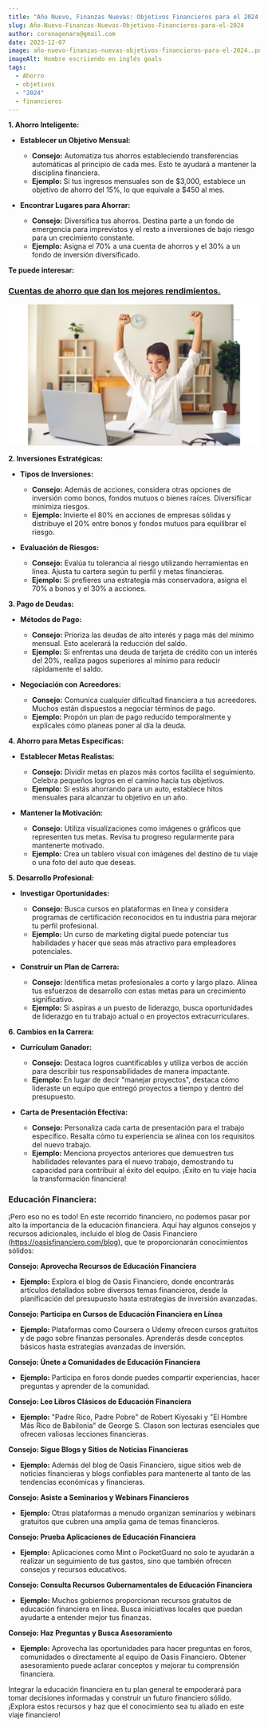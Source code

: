 ```yaml
---
title: "Año Nuevo, Finanzas Nuevas: Objetivos Financieros para el 2024."
slug: Año-Nuevo-Finanzas-Nuevas-Objetivos-Financieros-para-el-2024
author: coronagenaro@gmail.com
date: 2023-12-07
image: año-nuevo-finanzas-nuevas-objetivos-financieros-para-el-2024..png
imageAlt: Hombre escriiendo en inglés goals
tags:
  - Ahorro
  - objetivos
  - "2024"
  - financieros
---
```

<!--StartFragment-->

**1. Ahorro Inteligente:**

* **Establecer un Objetivo Mensual:**

  * **Consejo:** Automatiza tus ahorros estableciendo transferencias automáticas al principio de cada mes. Esto te ayudará a mantener la disciplina financiera.
  * **Ejemplo:** Si tus ingresos mensuales son de $3,000, establece un objetivo de ahorro del 15%, lo que equivale a $450 al mes.
* **Encontrar Lugares para Ahorrar:**

  * **Consejo:** Diversifica tus ahorros. Destina parte a un fondo de emergencia para imprevistos y el resto a inversiones de bajo riesgo para un crecimiento constante.
  * **Ejemplo:** Asigna el 70% a una cuenta de ahorros y el 30% a un fondo de inversión diversificado.

**T﻿e puede interesar:**

<!--StartFragment-->

### **[Cuentas de ahorro que dan los mejores rendimientos.](https://oasisfinanciero.com/blog/2023-11-27/cuentas-de-ahorro-que-dan-los-mejores-rendimientos/)**

[![Mujer levantando los brazos](cuentas-de-ahorro-que-dan-los-mejores-rendimientos..png "Cuentas de ahorro que dan los mejores rendimientos")](https://oasisfinanciero.com/blog/2023-11-27/cuentas-de-ahorro-que-dan-los-mejores-rendimientos/)

<!--EndFragment-->

**2. Inversiones Estratégicas:**

* **Tipos de Inversiones:**

  * **Consejo:** Además de acciones, considera otras opciones de inversión como bonos, fondos mutuos o bienes raíces. Diversificar minimiza riesgos.
  * **Ejemplo:** Invierte el 80% en acciones de empresas sólidas y distribuye el 20% entre bonos y fondos mutuos para equilibrar el riesgo.
* **Evaluación de Riesgos:**

  * **Consejo:** Evalúa tu tolerancia al riesgo utilizando herramientas en línea. Ajusta tu cartera según tu perfil y metas financieras.
  * **Ejemplo:** Si prefieres una estrategia más conservadora, asigna el 70% a bonos y el 30% a acciones.

**3. Pago de Deudas:**

* **Métodos de Pago:**

  * **Consejo:** Prioriza las deudas de alto interés y paga más del mínimo mensual. Esto acelerará la reducción del saldo.
  * **Ejemplo:** Si enfrentas una deuda de tarjeta de crédito con un interés del 20%, realiza pagos superiores al mínimo para reducir rápidamente el saldo.
* **Negociación con Acreedores:**

  * **Consejo:** Comunica cualquier dificultad financiera a tus acreedores. Muchos están dispuestos a negociar términos de pago.
  * **Ejemplo:** Propón un plan de pago reducido temporalmente y explícales cómo planeas poner al día la deuda.

**4. Ahorro para Metas Específicas:**

* **Establecer Metas Realistas:**

  * **Consejo:** Dividir metas en plazos más cortos facilita el seguimiento. Celebra pequeños logros en el camino hacia tus objetivos.
  * **Ejemplo:** Si estás ahorrando para un auto, establece hitos mensuales para alcanzar tu objetivo en un año.
* **Mantener la Motivación:**

  * **Consejo:** Utiliza visualizaciones como imágenes o gráficos que representen tus metas. Revisa tu progreso regularmente para mantenerte motivado.
  * **Ejemplo:** Crea un tablero visual con imágenes del destino de tu viaje o una foto del auto que deseas.

**5. Desarrollo Profesional:**

* **Investigar Oportunidades:**

  * **Consejo:** Busca cursos en plataformas en línea y considera programas de certificación reconocidos en tu industria para mejorar tu perfil profesional.
  * **Ejemplo:** Un curso de marketing digital puede potenciar tus habilidades y hacer que seas más atractivo para empleadores potenciales.
* **Construir un Plan de Carrera:**

  * **Consejo:** Identifica metas profesionales a corto y largo plazo. Alinea tus esfuerzos de desarrollo con estas metas para un crecimiento significativo.
  * **Ejemplo:** Si aspiras a un puesto de liderazgo, busca oportunidades de liderazgo en tu trabajo actual o en proyectos extracurriculares.

**6. Cambios en la Carrera:**

* **Currículum Ganador:**

  * **Consejo:** Destaca logros cuantificables y utiliza verbos de acción para describir tus responsabilidades de manera impactante.
  * **Ejemplo:** En lugar de decir "manejar proyectos", destaca cómo lideraste un equipo que entregó proyectos a tiempo y dentro del presupuesto.
* **Carta de Presentación Efectiva:**

  * **Consejo:** Personaliza cada carta de presentación para el trabajo específico. Resalta cómo tu experiencia se alinea con los requisitos del nuevo trabajo.
  * **Ejemplo:** Menciona proyectos anteriores que demuestren tus habilidades relevantes para el nuevo trabajo, demostrando tu capacidad para contribuir al éxito del equipo. ¡Éxito en tu viaje hacia la transformación financiera!

<!--StartFragment-->

### **Educación Financiera:**

¡Pero eso no es todo! En este recorrido financiero, no podemos pasar por alto la importancia de la educación financiera. Aquí hay algunos consejos y recursos adicionales, incluido el blog de Oasis Financiero (<https://oasisfinanciero.com/blog>), que te proporcionarán conocimientos sólidos:

**Consejo: Aprovecha Recursos de Educación Financiera**

* **Ejemplo:** Explora el blog de Oasis Financiero, donde encontrarás artículos detallados sobre diversos temas financieros, desde la planificación del presupuesto hasta estrategias de inversión avanzadas.

**Consejo: Participa en Cursos de Educación Financiera en Línea**

* **Ejemplo:** Plataformas como Coursera o Udemy ofrecen cursos gratuitos y de pago sobre finanzas personales. Aprenderás desde conceptos básicos hasta estrategias avanzadas de inversión.

**Consejo: Únete a Comunidades de Educación Financiera**

* **Ejemplo:** Participa en foros donde puedes compartir experiencias, hacer preguntas y aprender de la comunidad.

**Consejo: Lee Libros Clásicos de Educación Financiera**

* **Ejemplo:** "Padre Rico, Padre Pobre" de Robert Kiyosaki y "El Hombre Más Rico de Babilonia" de George S. Clason son lecturas esenciales que ofrecen valiosas lecciones financieras.

**Consejo: Sigue Blogs y Sitios de Noticias Financieras**

* **Ejemplo:** Además del blog de Oasis Financiero, sigue sitios web de noticias financieras y blogs confiables para mantenerte al tanto de las tendencias económicas y financieras.

**Consejo: Asiste a Seminarios y Webinars Financieros**

* **Ejemplo:** Otras plataformas a menudo organizan seminarios y webinars gratuitos que cubren una amplia gama de temas financieros.

**Consejo: Prueba Aplicaciones de Educación Financiera**

* **Ejemplo:** Aplicaciones como Mint o PocketGuard no solo te ayudarán a realizar un seguimiento de tus gastos, sino que también ofrecen consejos y recursos educativos.

**Consejo: Consulta Recursos Gubernamentales de Educación Financiera**

* **Ejemplo:** Muchos gobiernos proporcionan recursos gratuitos de educación financiera en línea. Busca iniciativas locales que puedan ayudarte a entender mejor tus finanzas.

**Consejo: Haz Preguntas y Busca Asesoramiento**

* **Ejemplo:** Aprovecha las oportunidades para hacer preguntas en foros, comunidades o directamente al equipo de Oasis Financiero. Obtener asesoramiento puede aclarar conceptos y mejorar tu comprensión financiera.

Integrar la educación financiera en tu plan general te empoderará para tomar decisiones informadas y construir un futuro financiero sólido. ¡Explora estos recursos y haz que el conocimiento sea tu aliado en este viaje financiero!

<!--EndFragment-